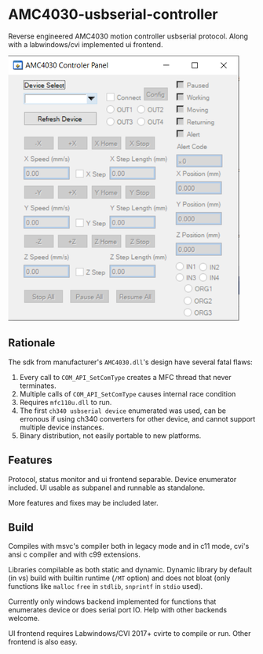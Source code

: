# AMC4030-usbserial-controller
Reverse engineered AMC4030 motion controller usbserial protocol. Along with a labwindows/cvi implemented ui frontend.

![CVI Frontend Image](img/cvi_panel.PNG)

## Rationale
The sdk from manufacturer's `AMC4030.dll`'s design have several fatal flaws:

1. Every call to `COM_API_SetComType` creates a MFC thread that never terminates.
2. Multiple calls of `COM_API_SetComType` causes internal race condition
3. Requires `mfc110u.dll` to run.
4. The first `ch340 usbserial device` enumerated was used, can be erronous if using ch340 converters for other device, 
and cannot support multiple device instances.
5. Binary distribution, not easily portable to new platforms.

## Features
Protocol, status monitor and ui frontend separable. Device enumerator included. UI usable as subpanel and runnable as standalone.

More features and fixes may be included later.

## Build
Compiles with msvc's compiler both in legacy mode and in c11 mode, cvi's ansi c compiler and with c99 extensions.

Libraries compilable as both static and dynamic. Dynamic library by default (in vs) build with builtin runtime (`/MT` option) 
and does not bloat (only functions like `malloc` `free` in `stdlib`, `snprintf` in `stdio` used).

Currently only windows backend implemented for functions that enumerates device or does serial port IO. Help with other backends 
welcome.

UI frontend requires Labwindows/CVI 2017+ cvirte to compile or run. Other frontend is also easy.

